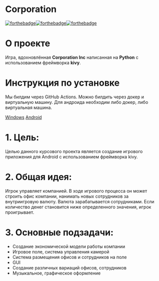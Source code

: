 # Corporation
[![forthebadge](https://forthebadge.com/images/badges/contains-cat-gifs.svg)](https://forthebadge.com)[![forthebadge](https://forthebadge.com/images/badges/built-for-android.svg)](https://forthebadge.com)[![forthebadge](https://forthebadge.com/images/badges/mom-made-pizza-rolls.svg)](https://forthebadge.com)

# О проекте
Игра, вдохновлённая **Corporation Inc** написанная на **Python** с использованием фреймворка **kivy**.

# Инструкция по установке
Мы билдим через GitHub Actions. Можно билдить через докер и виртуальную машину. Для андроида необходим либо докер, либо виртуальная машина.

[Windows](https://kivy.org/doc/stable/guide/packaging-windows.html)
[Android](https://kivy.org/doc/stable/guide/packaging-windows.html)

# 1.  Цель:
 Целью данного курсового проекта является создание игрового приложения для Android с использованием фреймворка kivy.
    
# 2.  Общая идея:
 Игрок управляет компанией. В ходе игрового процесса он может строить офис компании, нанимать новых сотрудников за внутриигровую валюту. Валюта зарабатывается сотрудниками. Если количество денег становится ниже определенного значения, игрок проигрывает.
    
# 3.  Основные подзадачи:
    

 - Создание экономической модели работы компании
 - Игровое поле, система управления камерой
 - Система размещения офисов и сотрудников на поле
 - GUI
 - Создание различных вариаций офисов, сотрудников
 - Музыкальное, графическое оформление
